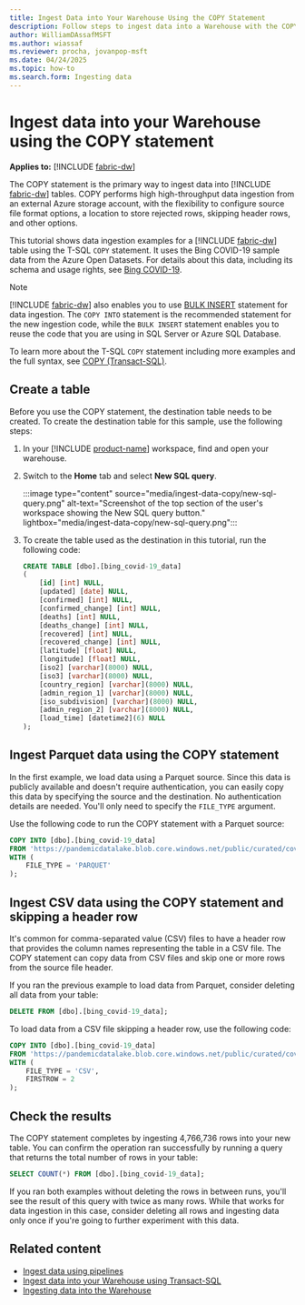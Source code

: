 ```yaml
---
title: Ingest Data into Your Warehouse Using the COPY Statement
description: Follow steps to ingest data into a Warehouse with the COPY statement in Microsoft Fabric.
author: WilliamDAssafMSFT
ms.author: wiassaf
ms.reviewer: procha, jovanpop-msft
ms.date: 04/24/2025
ms.topic: how-to
ms.search.form: Ingesting data
---
```


# Ingest data into your Warehouse using the COPY statement

**Applies to:** [!INCLUDE [fabric-dw](includes/applies-to-version/fabric-dw.md)]

The COPY statement is the primary way to ingest data into [!INCLUDE [fabric-dw](includes/fabric-dw.md)] tables. COPY performs high high-throughput data ingestion from an external Azure storage account, with the flexibility to configure source file format options, a location to store rejected rows, skipping header rows, and other options. 

This tutorial shows data ingestion examples for a [!INCLUDE [fabric-dw](includes/fabric-dw.md)] table using the T-SQL `COPY` statement. It uses the Bing COVID-19 sample data from the Azure Open Datasets. For details about this data, including its schema and usage rights, see [Bing COVID-19](/azure/open-datasets/dataset-bing-covid-19?tabs=azure-storage).

> [!NOTE]
> [!INCLUDE [fabric-dw](includes/fabric-dw.md)] also enables you to use [BULK INSERT](/sql/t-sql/statements/bulk-insert-transact-sql?view=fabric&preserve-view=true) statement for data ingestion. The `COPY INTO` statement is the recommended statement for the new ingestion code, while the `BULK INSERT` statement enables you to reuse the code that you are using in SQL Server or Azure SQL Database.
> 
> To learn more about the T-SQL `COPY` statement including more examples and the full syntax, see [COPY (Transact-SQL)](/sql/t-sql/statements/copy-into-transact-sql?view=fabric&preserve-view=true).

## Create a table

Before you use the COPY statement, the destination table needs to be created. To create the destination table for this sample, use the following steps: 

1. In your [!INCLUDE [product-name](../includes/product-name.md)] workspace, find and open your warehouse.

1. Switch to the **Home** tab and select **New SQL query**.

    :::image type="content" source="media/ingest-data-copy/new-sql-query.png" alt-text="Screenshot of the top section of the user's workspace showing the New SQL query button." lightbox="media/ingest-data-copy/new-sql-query.png":::

1. To create the table used as the destination in this tutorial, run the following code:
    
    ```sql
    CREATE TABLE [dbo].[bing_covid-19_data]
    (
        [id] [int] NULL,
        [updated] [date] NULL,
        [confirmed] [int] NULL,
        [confirmed_change] [int] NULL,
        [deaths] [int] NULL,
        [deaths_change] [int] NULL,
        [recovered] [int] NULL,
        [recovered_change] [int] NULL,
        [latitude] [float] NULL,
        [longitude] [float] NULL,
        [iso2] [varchar](8000) NULL,
        [iso3] [varchar](8000) NULL,
        [country_region] [varchar](8000) NULL,
        [admin_region_1] [varchar](8000) NULL,
        [iso_subdivision] [varchar](8000) NULL,
        [admin_region_2] [varchar](8000) NULL,
        [load_time] [datetime2](6) NULL
    );
    ```

## Ingest Parquet data using the COPY statement

In the first example, we load data using a Parquet source. Since this data is publicly available and doesn't require authentication, you can easily copy this data by specifying the source and the destination. No authentication details are needed. You'll only need to specify the `FILE_TYPE` argument.

Use the following code to run the COPY statement with a Parquet source:

```sql
COPY INTO [dbo].[bing_covid-19_data]
FROM 'https://pandemicdatalake.blob.core.windows.net/public/curated/covid-19/bing_covid-19_data/latest/bing_covid-19_data.parquet'
WITH (
    FILE_TYPE = 'PARQUET'
);
```

## Ingest CSV data using the COPY statement and skipping a header row

It's common for comma-separated value (CSV) files to have a header row that provides the column names representing the table in a CSV file. The COPY statement can copy data from CSV files and skip one or more rows from the source file header.

If you ran the previous example to load data from Parquet, consider deleting all data from your table: 

```sql 
DELETE FROM [dbo].[bing_covid-19_data];
```

To load data from a CSV file skipping a header row, use the following code:

```sql
COPY INTO [dbo].[bing_covid-19_data]
FROM 'https://pandemicdatalake.blob.core.windows.net/public/curated/covid-19/bing_covid-19_data/latest/bing_covid-19_data.csv'
WITH (
    FILE_TYPE = 'CSV', 
    FIRSTROW = 2
);
```

<a id="checking-the-results"></a>

## Check the results

The COPY statement completes by ingesting 4,766,736 rows into your new table. You can confirm the operation ran successfully by running a query that returns the total number of rows in your table:

```sql
SELECT COUNT(*) FROM [dbo].[bing_covid-19_data];
```

If you ran both examples without deleting the rows in between runs, you'll see the result of this query with twice as many rows. While that works for data ingestion in this case, consider deleting all rows and ingesting data only once if you're going to further experiment with this data. 

## Related content

- [Ingest data using pipelines](ingest-data-pipelines.md)
- [Ingest data into your Warehouse using Transact-SQL](ingest-data-tsql.md)
- [Ingesting data into the Warehouse](ingest-data.md)
